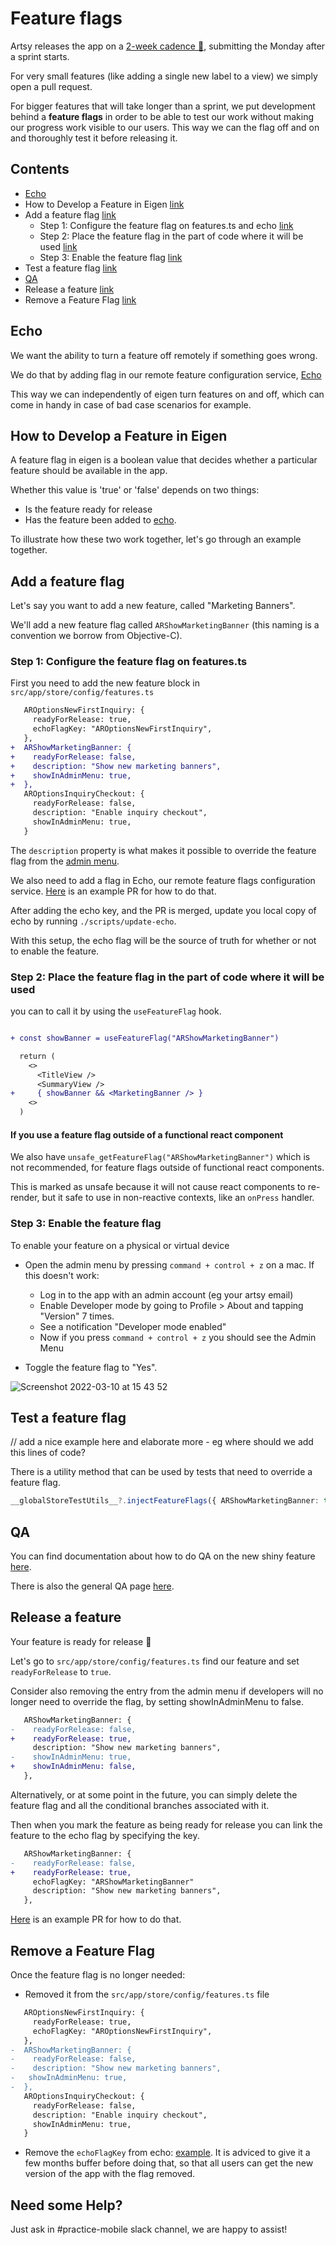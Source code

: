# Feature flags

Artsy releases the app on a [2-week cadence 🔐](https://www.notion.so/artsy/2-week-Release-Cadence-f3427549d9cb4d8b809ad16c57338c2d), submitting the Monday after a sprint starts.

For very small features (like adding a single new label to a view) we simply open a pull request.

For bigger features that will take longer than a sprint, we put development behind a **feature flags** in order to be able to test our work without making our progress work visible to our users. This way we can the flag off and on and thoroughly test it before releasing it.

## Contents

- [Echo](#echo)
- How to Develop a Feature in Eigen [link](#how-to-develop-a-feature-in-eigen)
- Add a feature flag [link](#add-a-feature-flag)
  - Step 1: Configure the feature flag on features.ts and echo [link](#step-1-configure-the-feature-flag-on-featurests)
  - Step 2: Place the feature flag in the part of code where it will be used [link](#step-2-place-the-feature-flag-in-the-part-of-code-where-it-will-be-used)
  - Step 3: Enable the feature flag [link](#step-3-enable-the-feature-flag)
- Test a feature flag [link](#test-a-feature-flag)
- [QA](#qa)
- Release a feature [link](#release-a-feature)
- Remove a Feature Flag [link](#remove-a-feature-flag)

## Echo

We want the ability to turn a feature off remotely if something goes wrong.

We do that by adding flag in our remote feature configuration service, [Echo](https://github.com/artsy/echo)

This way we can independently of eigen turn features on and off, which can come in handy in case of bad case scenarios for example.

## How to Develop a Feature in Eigen

A feature flag in eigen is a boolean value that decides whether a particular feature should be available in the app.

Whether this value is 'true' or 'false' depends on two things:

- Is the feature ready for release
- Has the feature been added to [echo](https://github.com/artsy/echo).

To illustrate how these two work together, let's go through an example together.

## Add a feature flag

Let's say you want to add a new feature, called "Marketing Banners".

We'll add a new feature flag called `ARShowMarketingBanner` (this naming is a convention we borrow from Objective-C).

### Step 1: Configure the feature flag on features.ts

First you need to add the new feature block in `src/app/store/config/features.ts`

```diff
   AROptionsNewFirstInquiry: {
     readyForRelease: true,
     echoFlagKey: "AROptionsNewFirstInquiry",
   },
+  ARShowMarketingBanner: {
+    readyForRelease: false,
+    description: "Show new marketing banners",
+    showInAdminMenu: true,
+  },
   AROptionsInquiryCheckout: {
     readyForRelease: false,
     description: "Enable inquiry checkout",
     showInAdminMenu: true,
   }
```

The `description` property is what makes it possible to override the feature flag from the [admin menu](/admin_menu.md).

We also need to add a flag in Echo, our remote feature flags configuration service.
[Here](https://github.com/artsy/echo/commit/978a103e2c67a8010fabb2184f84aaef31d16f93) is an example PR for how to do that.

After adding the echo key, and the PR is merged, update you local copy of echo by running `./scripts/update-echo`.

With this setup, the echo flag will be the source of truth for whether or not to enable the feature.

### Step 2: Place the feature flag in the part of code where it will be used

you can to call it by using the `useFeatureFlag` hook.

```diff

+ const showBanner = useFeatureFlag("ARShowMarketingBanner")

  return (
    <>
      <TitleView />
      <SummaryView />
+     { showBanner && <MarketingBanner /> }
    <>
  )
```

#### If you use a feature flag outside of a functional react component

We also have `unsafe_getFeatureFlag("ARShowMarketingBanner")` which is not recommended, for feature flags outside of functional react components.

This is marked as unsafe because it will not cause react components to re-render, but it safe to use in non-reactive contexts, like an `onPress` handler.

### Step 3: Enable the feature flag

To enable your feature on a physical or virtual device

- Open the admin menu by pressing `command + control + z` on a mac. If this doesn't work:

  - Log in to the app with an admin account (eg your artsy email)
  - Enable Developer mode by going to Profile > About and tapping "Version" 7 times.
  - See a notification "Developer mode enabled"
  - Now if you press `command + control + z` you should see the Admin Menu

- Toggle the feature flag to "Yes".

![Screenshot 2022-03-10 at 15 43 52](https://user-images.githubusercontent.com/36475005/157685742-51e8b58d-9a87-441c-a2d7-184bfa0adc45.png)

## Test a feature flag

// add a nice example here and elaborate more - eg where should we add this lines of code?

There is a utility method that can be used by tests that need to override a feature flag.

```ts
__globalStoreTestUtils__?.injectFeatureFlags({ ARShowMarketingBanner: true })
```

## QA

You can find documentation about how to do QA on the new shiny feature [here](https://www.notion.so/artsy/Setting-up-a-QA-script-for-a-New-Feature-from-a-non-MX-Team-5569acfd38f84c4b80e9af5c1d5389e8).

There is also the general QA page [here](https://www.notion.so/artsy/QA-decba0c3a57a4508b726f3a8624ceca3).

## Release a feature

Your feature is ready for release 🎉

Let's go to `src/app/store/config/features.ts` find our feature and set `readyForRelease` to `true`.

Consider also removing the entry from the admin menu if developers will no longer need to override the flag, by setting showInAdminMenu to false.

```diff
   ARShowMarketingBanner: {
-    readyForRelease: false,
+    readyForRelease: true,
     description: "Show new marketing banners",
-    showInAdminMenu: true,
+    showInAdminMenu: false,
   },
```

Alternatively, or at some point in the future, you can simply delete the feature flag and all the conditional branches associated with it.

Then when you mark the feature as being ready for release you can link the feature to the echo flag by specifying the key.

```diff
   ARShowMarketingBanner: {
-    readyForRelease: false,
+    readyForRelease: true,
     echoFlagKey: "ARShowMarketingBanner"
     description: "Show new marketing banners",
   },
```

[Here](https://github.com/artsy/echo/pull/70/files) is an example PR for how to do that.

## Remove a Feature Flag

Once the feature flag is no longer needed:

- Removed it from the `src/app/store/config/features.ts` file

```diff
   AROptionsNewFirstInquiry: {
     readyForRelease: true,
     echoFlagKey: "AROptionsNewFirstInquiry",
   },
-  ARShowMarketingBanner: {
-    readyForRelease: false,
-    description: "Show new marketing banners",
-   showInAdminMenu: true,
-  },
   AROptionsInquiryCheckout: {
     readyForRelease: false,
     description: "Enable inquiry checkout",
     showInAdminMenu: true,
   }
```

- Remove the `echoFlagKey` from echo: [example](https://github.com/artsy/echo/pull/86).
  It is adviced to give it a few months buffer before doing that, so that all users can get the new version of the app with the flag removed.

## Need some Help?

Just ask in #practice-mobile slack channel, we are happy to assist!
